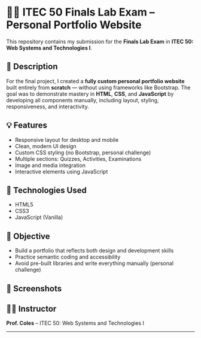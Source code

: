 # 🧑‍💻 ITEC 50 Finals Lab Exam – Personal Portfolio Website

This repository contains my submission for the **Finals Lab Exam** in **ITEC 50: Web Systems and Technologies I**.

## 📄 Description

For the final project, I created a **fully custom personal portfolio website** built entirely from **scratch** — without using frameworks like Bootstrap. The goal was to demonstrate mastery in **HTML**, **CSS**, and **JavaScript** by developing all components manually, including layout, styling, responsiveness, and interactivity.

## 💡 Features

- Responsive layout for desktop and mobile
- Clean, modern UI design
- Custom CSS styling (no Bootstrap, personal challenge)
- Multiple sections: Quizzes, Activities, Examinations
- Image and media integration
- Interactive elements using JavaScript

## 🔧 Technologies Used

- HTML5  
- CSS3  
- JavaScript (Vanilla)

## 🎯 Objective

- Build a portfolio that reflects both design and development skills
- Practice semantic coding and accessibility
- Avoid pre-built libraries and write everything manually (personal challenge)

## 📸 Screenshots

## 🧑‍🏫 Instructor

**Prof. Coles** – ITEC 50: Web Systems and Technologies I

---
